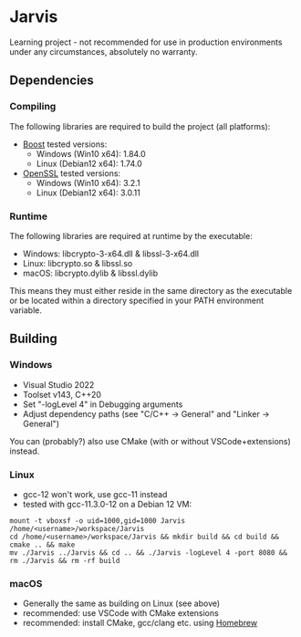# Jarvis

Learning project - not recommended for use in production environments under any circumstances, absolutely no warranty.

## Dependencies

### Compiling

The following libraries are required to build the project (all platforms):

- [Boost](https://www.boost.org) tested versions:
  - Windows (Win10 x64): 1.84.0
  - Linux (Debian12 x64): 1.74.0
- [OpenSSL](https://www.openssl.org) tested versions:
  - Windows (Win10 x64): 3.2.1
  - Linux (Debian12 x64): 3.0.11

### Runtime

The following libraries are required at runtime by the executable:

- Windows: libcrypto-3-x64.dll & libssl-3-x64.dll
- Linux: libcrypto.so & libssl.so
- macOS: libcrypto.dylib & libssl.dylib

This means they must either reside in the same directory as the executable or be located within a directory specified in your PATH environment variable.

## Building

### Windows

- Visual Studio 2022
- Toolset v143, C++20
- Set "-logLevel 4" in Debugging arguments
- Adjust dependency paths (see "C/C++ -> General" and "Linker -> General")

You can (probably?) also use CMake (with or without VSCode+extensions) instead.

### Linux

- gcc-12 won't work, use gcc-11 instead
- tested with gcc-11.3.0-12 on a Debian 12 VM:

```
mount -t vboxsf -o uid=1000,gid=1000 Jarvis /home/<username>/workspace/Jarvis 
cd /home/<username>/workspace/Jarvis && mkdir build && cd build && cmake .. && make 
mv ./Jarvis ../Jarvis && cd .. && ./Jarvis -logLevel 4 -port 8080 && rm ./Jarvis && rm -rf build
```

### macOS

- Generally the same as building on Linux (see above)
- recommended: use VSCode with CMake extensions
- recommended: install CMake, gcc/clang etc. using [Homebrew](https://brew.sh)
